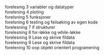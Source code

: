forelesnig 3 variabler og datatyper <br/> 
forelening 4 ploting <br/> 
forelsning 5 funksjoner <br/>
forelsning 6 testing og feilsøking av egen kode <br/>
forelesning 7 if strukturer <br/>
forelesning 8 for-løkke og while-løkke <br/>
forelesning 9 Lese og skrive fildata <br/>
forelesning 9 Lese og skrive fildata <br/>
forelening 10 oop objekt orientert programering <br/>
